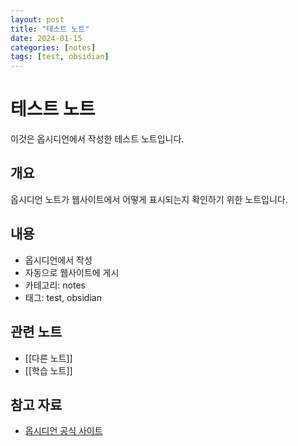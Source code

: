 ```yaml
---
layout: post
title: "테스트 노트"
date: 2024-01-15
categories: [notes]
tags: [test, obsidian]
---
```


# 테스트 노트

이것은 옵시디언에서 작성한 테스트 노트입니다.

## 개요
옵시디언 노트가 웹사이트에서 어떻게 표시되는지 확인하기 위한 노트입니다.

## 내용
- 옵시디언에서 작성
- 자동으로 웹사이트에 게시
- 카테고리: notes
- 태그: test, obsidian

## 관련 노트
- [[다른 노트]]
- [[학습 노트]]

## 참고 자료
- [옵시디언 공식 사이트](https://obsidian.md) 